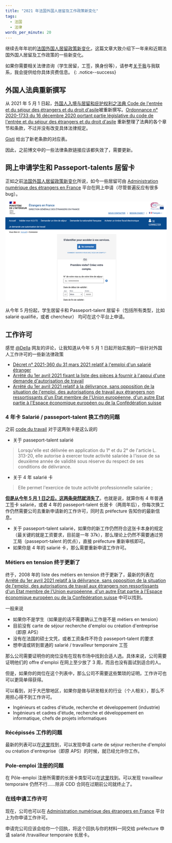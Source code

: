 ```yaml
---
title: "2021 年法国外国人居留及工作政策新变化"
tags:
  - 法国
  - 法律
words_per_minute: 20
---
```


继续去年年初的[法国外国人居留政策新变化](/2020/01/05/changements-etrangers-france-2020)，这篇文章大致介绍下一年来和近期法国外国人居留及工作政策的一些新变化。

如果你需要相关法律咨询（学生居留，工签，换身份等），请参考[关于我](/about/)与我联系，我会提供给你具体资费信息。
{: .notice--success}

## 外国人法典重新撰写

从 2021 年 5 月 1 日起，[外国人入境与居留和庇护权利之法典 Code de l'entrée et du séjour des étrangers et du droit d'asile](https://www.legifrance.gouv.fr/affichCode.do?cidTexte=LEGITEXT000006070158)被重新撰写。[Ordonnance n° 2020-1733 du 16 décembre 2020 portant partie législative du code de l'entrée et du séjour des étrangers et du droit d'asile](https://www.legifrance.gouv.fr/jorf/id/JORFTEXT000042754770) 重新整理了法典的各个章节和条款，不过并没有改变具体法律规定。

[Gisti](https://www.gisti.org/spip.php?article6544#vite) 给出了新老条款的对应表。

因此，之前博文中的一些法律条款链接应该都失效了，需要更新。

## 网上申请学生和 Passeport-talents 居留卡

正如之前[法国外国人居留政策新变化](/2020/01/05/changements-etrangers-france-2020)所说，如今一些居留可由 [Administration numérique des étrangers en France](https://administration-etrangers-en-france.interieur.gouv.fr) 平台在网上申请（尽管普遍反应有很多 bug）。

<img src="/assets/images/2021/08/anef.png" width="600px" />

从今年 5 月份起，学生居留卡和 Passeport-talent 居留卡（包括所有类型，比如 salarié qualifié，或者 chercheur） 均可在这个平台上申请。

## 工作许可

感觉 [@Della](http://disq.us/p/2i79rvx) 网友的评论，让我知道从今年 5 月 1 日起开始实施的一些针对外国人工作许可的一些新法律政策

- [Décret n° 2021-360 du 31 mars 2021 relatif à l'emploi d'un salarié étranger](https://www.legifrance.gouv.fr/jorf/id/JORFTEXT000043311005)
- [Arrêté du 1er avril 2021 fixant la liste des pièces à fournir à l'appui d'une demande d'autorisation de travail](https://www.legifrance.gouv.fr/jorf/id/JORFTEXT000043317454)
- [Arrêté du 1er avril 2021 relatif à la délivrance, sans opposition de la situation de l'emploi, des autorisations de travail aux étrangers non ressortissants d'un Etat membre de l'Union européenne, d'un autre Etat partie à l'Espace économique européen ou de la Confédération suisse](https://www.legifrance.gouv.fr/jorf/id/JORFTEXT000043317444)

### 4 年卡 Salarié / passeport-talent 换工作的问题

之前 [code du travail](https://www.legifrance.gouv.fr/codes/section_lc/LEGITEXT000006072050/LEGISCTA000018495562/2021-03-31/) 对于这两张卡是这么说的

- 关于 passeport-talent salarié

> Lorsqu'elle est délivrée en application du 1° et du 2° de l'article L. 313-20, elle autorise à exercer toute activité salariée à l'issue de sa deuxième année de validité sous réserve du respect de ses conditions de délivrance.

- 关于 4 年 salarié 卡

> Elle permet l'exercice de toute activité professionnelle salariée ;

[**但是从今年 5 月 1 日之后，这两条突然就消失了**](https://www.legifrance.gouv.fr/codes/section_lc/LEGITEXT000006072050/LEGISCTA000018495562/)。也就是说，就算你有 4 年普通工签卡 salarié，或者 4 年的 passeport-talent 长居卡（两周年后），你每次换工作仍然需要公司去重新申请新的工作许可，同时去 préfecture 告知你的最新信息。

- 关于 passeport-talent salarié，如果你的新工作仍然符合这张卡本身的规定（最关键的就是工资要求，目前是一年 37k），那么理论上仍然不需要通过劳工局（passeport-talent 的优点），直接 préfecture 重新审核即可。
- 如果你是 4 年的 salarié 卡，那么需要重新申请工作许可。

### Métiers en tension 终于更新了

终于，2008 年的 liste des métiers en tension 终于更新了，最新的列表在 [Arrêté du 1er avril 2021 relatif à la délivrance, sans opposition de la situation de l'emploi, des autorisations de travail aux étrangers non ressortissants d'un Etat membre de l'Union européenne, d'un autre Etat partie à l'Espace économique européen ou de la Confédération suisse](https://www.legifrance.gouv.fr/jorf/id/JORFTEXT000043317444) 中可以找到。

一般来说

- 如果你不是学生（如果是的话不需要确认工作是不是 métiers en tension）
- 目前没有 carte de séjour recherche d'emploi ou création d'entreprise（即原 APS）
- 没有在法国的硕士文凭，或者工资条件不符合 passeport-talent 的要求
- 想申请或转到普通的 salarié / travailleur temporaire 工签

那么公司需要证明你的岗位没有在现有市场中找到合适人选。具体来说，公司需要证明他们的 offre d'emploi 在网上至少放了 3 周，而且也没有面试到适合的人。

但是，如果你的岗位在这个列表中，那么公司不需要这些繁琐的证明，工作许可也可以更简单得获得。

可以看到，对于大巴黎地区，如果你是做与研发相关的行业（个人相关），那么不用担心得不到工作许可。

- Ingénieurs et cadres d'étude, recherche et développement (industrie)
- Ingénieurs et cadres d'étude, recherche et développement en informatique, chefs de projets informatiques

### Récépissés 工作的问题

最新的列表可以在[这里](https://www.legifrance.gouv.fr/codes/section_lc/LEGITEXT000006070158/LEGISCTA000042801330/#LEGISCTA000042806982)找到，可以发现申请 carte de séjour recherche d'emploi ou création d'entreprise（即原 APS）的时候，就已经允许你工作。

### Pole-emploi 注册的问题

在 Pôle-emploi 注册所需要的长居卡类型可以在[这里](https://www.legifrance.gouv.fr/codes/section_lc/LEGITEXT000006072050/LEGISCTA000018495676)找到。可以发现 travailleur temporaire 仍然不行……除非 CDD 合同在过期前公司就终止了。

### 在线申请工作许可

现在，公司也可以在 [Administration numérique des étrangers en France](https://administration-etrangers-en-france.interieur.gouv.fr) 平台上为你申请工作许可。

申请完公司应该会给你一个回执，将这个回执与你的材料一同交给 préfecture 申请 salarié /travailleur temporaire 长居卡。
